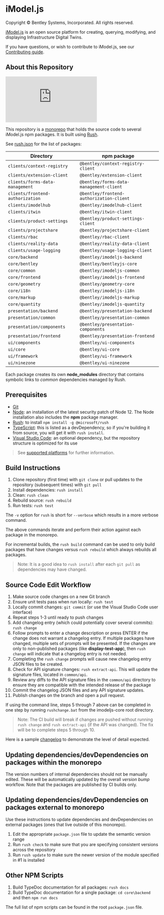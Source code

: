 ﻿# iModel.js

Copyright © Bentley Systems, Incorporated. All rights reserved.

[iModel.js](http://imodeljs.org) is an open source platform for creating, querying, modifying, and displaying Infrastructure Digital Twins.

If you have questions, or wish to contribute to iModel.js, see our [Contributing guide](./CONTRIBUTING.md).

## About this Repository

[![Build status](https://dev.azure.com/imodeljs/imodeljs/_apis/build/status/iModel.js)](https://dev.azure.com/imodeljs/imodeljs/_build/latest?definitionId=1)

This repository is a [monorepo](https://en.wikipedia.org/wiki/Monorepo) that holds the source code to several iModel.js npm packages. It is built using [Rush](http://rushjs.io/).

See [rush.json](./rush.json) for the list of packages:

| Directory                        | npm package                              |
| -------------------------------- | ---------------------------------------- |
| `clients/context-registry`       | `@bentley/context-registry-client`       |
| `clients/extension-client`       | `@bentley/extension-client`              |
| `clients/forms-data-management`  | `@bentley/forms-data-management-client`  |
| `clients/frontend-authorization` | `@bentley/frontend-authorization-client` |
| `clients/imodelhub`              | `@bentley/imodelhub-client`              |
| `clients/itwin`                  | `@bentley/itwin-client`                  |
| `clients/product-settings`       | `@bentley/product-settings-client`       |
| `clients/projectshare`           | `@bentley/projectshare-client`           |
| `clients/rbac`                   | `@bentley/rbac-client`                   |
| `clients/reality-data`           | `@bentley/reality-data-client`           |
| `clients/usage-logging`          | `@bentley/usage-logging-client`          |
| `core/backend`                   | `@bentley/imodeljs-backend`              |
| `core/bentley`                   | `@bentley/bentleyjs-core`                |
| `core/common`                    | `@bentley/imodeljs-common`               |
| `core/frontend`                  | `@bentley/imodeljs-frontend`             |
| `core/geometry`                  | `@bentley/geometry-core`                 |
| `core/i18n`                      | `@bentley/imodeljs-i18n`                 |
| `core/markup`                    | `@bentley/imodeljs-markup`               |
| `core/quantity`                  | `@bentley/imodeljs-quantity`             |
| `presentation/backend`           | `@bentley/presentation-backend`          |
| `presentation/common`            | `@bentley/presentation-common`           |
| `presentation/components`        | `@bentley/presentation-components`       |
| `presentation/frontend`          | `@bentley/presentation-frontend`         |
| `ui/components`                  | `@bentley/ui-components`                 |
| `ui/core`                        | `@bentley/ui-core`                       |
| `ui/framework`                   | `@bentley/ui-framework`                  |
| `ui/ninezone`                    | `@bentley/ui-ninezone`                   |

Each package creates its own **node_modules** directory that contains symbolic links to *common* dependencies managed by Rush.

## Prerequisites

* [Git](https://git-scm.com/)
* [Node](https://nodejs.org/en/): an installation of the latest security patch of Node 12. The Node installation also includes the **npm** package manager.
* [Rush](https://github.com/Microsoft/web-build-tools/wiki/Rush): to install `npm install -g @microsoft/rush`
* [TypeScript](https://www.typescriptlang.org/): this is listed as a devDependency, so if you're building it from source, you will get it with `rush install`.
* [Visual Studio Code](https://code.visualstudio.com/): an optional dependency, but the repository structure is optimized for its use

> See [supported platforms](./docs/learning/SupportedPlatforms.md) for further information.

## Build Instructions

1. Clone repository (first time) with `git clone` or pull updates to the repository (subsequent times) with `git pull`
2. Install dependencies: `rush install`
3. Clean: `rush clean`
4. Rebuild source: `rush rebuild`
5. Run tests: `rush test`

The `-v` option for `rush` is short for `--verbose` which results in a more verbose command.

The above commands iterate and perform their action against each package in the monorepo.

For incremental builds, the `rush build` command can be used to only build packages that have changes versus `rush rebuild` which always rebuilds all packages.

> Note: It is a good idea to `rush install` after each `git pull` as dependencies may have changed.

## Source Code Edit Workflow

1. Make source code changes on a new Git branch
2. Ensure unit tests pass when run locally: `rush test`
3. Locally commit changes: `git commit` (or use the Visual Studio Code user interface)
4. Repeat steps 1-3 until ready to push changes
5. Add changelog entry (which could potentially cover several commits): `rush change`
6. Follow prompts to enter a change description or press ENTER if the change does not warrant a changelog entry. If multiple packages have changed, multiple sets of prompts will be presented. If the changes are only to non-published packages (like **display-test-app**), then `rush change` will indicate that a changelog entry is not needed.
7. Completing the `rush change` prompts will cause new changelog entry JSON files to be created.
8. Check for API signature changes: `rush extract-api`.  This will update the signature files, located in `common/api`.
9. Review any diffs to the API signature files in the `common/api` directory to ensure they are compatible with the intended release of the package
10. Commit the changelog JSON files and any API signature updates.
11. Publish changes on the branch and open a pull request.

If using the command line, steps 5 through 7 above can be completed in one step by running `rushchange.bat` from the imodeljs-core root directory.
> Note: The CI build will break if changes are pushed without running `rush change` and `rush extract-api` (if the API was changed). The fix will be to complete steps 5 through 10.

Here is a sample [changelog](https://github.com/Microsoft/web-build-tools/blob/master/apps/rush/CHANGELOG.md) to demonstrate the level of detail expected.

## Updating dependencies/devDependencies on packages within the monorepo

The version numbers of internal dependencies should not be manually edited.
These will be automatically updated by the overall *version bump* workflow.
Note that the packages are published by CI builds only.

## Updating dependencies/devDependencies on packages external to monorepo

Use these instructions to update dependencies and devDependencies on external packages (ones that live outside of this monorepo).

1. Edit the appropriate `package.json` file to update the semantic version range
2. Run `rush check` to make sure that you are specifying consistent versions across the repository
3. Run `rush update` to make sure the newer version of the module specified in #1 is installed

## Other NPM Scripts

1. Build TypeDoc documentation for all packages: `rush docs`
2. Build TypeDoc documentation for a single package: `cd core\backend` and then `npm run docs`

The full list of npm scripts can be found in the root `package.json` file.
